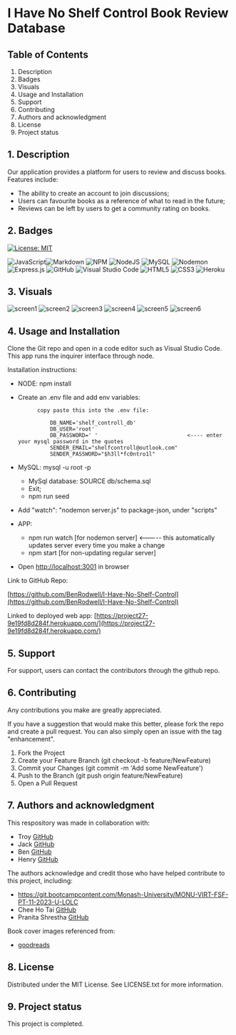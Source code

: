 # I Have No Shelf Control Book Review Database

## Table of Contents

1. Description
2. Badges
3. Visuals
4. Usage and Installation
5. Support
6. Contributing 
7. Authors and acknowledgment
8. License
9. Project status

## 1. Description

Our application provides a platform for users to review and discuss books. Features include:
- The ability to create an account to join discussions;
- Users can favourite books as a reference of what to read in the future;
- Reviews can be left by users to get a community rating on books.


## 2. Badges

[![License: MIT](https://img.shields.io/badge/License-MIT-yellow.svg)](https://opensource.org/licenses/MIT)

![JavaScript](https://img.shields.io/badge/javascript-%23323330.svg?style=for-the-badge&logo=javascript&logoColor=%23F7DF1E)![Markdown](https://img.shields.io/badge/markdown-%23000000.svg?style=for-the-badge&logo=markdown&logoColor=white) ![NPM](https://img.shields.io/badge/NPM-%23CB3837.svg?style=for-the-badge&logo=npm&logoColor=white) ![NodeJS](https://img.shields.io/badge/node.js-6DA55F?style=for-the-badge&logo=node.js&logoColor=white) ![MySQL](https://img.shields.io/badge/mysql-%2300f.svg?style=for-the-badge&logo=mysql&logoColor=white) ![Nodemon](https://img.shields.io/badge/NODEMON-%23323330.svg?style=for-the-badge&logo=nodemon&logoColor=%BBDEAD) ![Express.js](https://img.shields.io/badge/express.js-%23404d59.svg?style=for-the-badge&logo=express&logoColor=%2361DAFB) ![GitHub](https://img.shields.io/badge/github-%23121011.svg?style=for-the-badge&logo=github&logoColor=white) ![Visual Studio Code](https://img.shields.io/badge/Visual%20Studio%20Code-0078d7.svg?style=for-the-badge&logo=visual-studio-code&logoColor=white) ![HTML5](https://img.shields.io/badge/html5-%23E34F26.svg?style=for-the-badge&logo=html5&logoColor=white) ![CSS3](https://img.shields.io/badge/css3-%231572B6.svg?style=for-the-badge&logo=css3&logoColor=white) ![Heroku](https://img.shields.io/badge/heroku-%23430098.svg?style=for-the-badge&logo=heroku&logoColor=white) 

## 3. Visuals

![screen1](https://github.com/BenRodwell/I-Have-No-Shelf-Control/assets/139626561/943c4441-635a-4fda-a072-c1a8457386f6)
![screen2](https://github.com/BenRodwell/I-Have-No-Shelf-Control/assets/139626561/a18bd52e-95e0-4256-88d0-a258377c24b6)
![screen3](https://github.com/BenRodwell/I-Have-No-Shelf-Control/assets/139626561/ad0cd7c0-93c1-432e-b6d6-f117df42bfa4)
![screen4](https://github.com/BenRodwell/I-Have-No-Shelf-Control/assets/139626561/cce48928-f798-4881-8da3-19c8e1d1b755)
![screen5](https://github.com/BenRodwell/I-Have-No-Shelf-Control/assets/139626561/b7b02c3f-e4f3-4456-a006-f6e9aa1e2877)
![screen6](https://github.com/BenRodwell/I-Have-No-Shelf-Control/assets/139626561/4db3ac97-72e9-4de2-bcc1-af5bb1b057a5)

## 4. Usage and Installation

Clone the Git repo and open in a code editor such as Visual Studio Code. This app runs the inquirer interface through node. 

Installation instructions:

- NODE: npm install 
- Create an .env file and add env variables:

            copy paste this into the .env file:

                DB_NAME='shelf_controll_db'
                DB_USER='root'
                DB_PASSWORD=' '                            <---- enter your mysql password in the quotes
                SENDER_EMAIL="shelfcontroll@outlook.com"
                SENDER_PASSWORD="$h3ll*fc0ntro1l"

- MySQL: mysql -u root -p
    - MySql database: SOURCE db/schema.sql
    - Exit;
    - npm run seed
- Add     "watch": "nodemon server.js"   to package-json, under "scripts"
- APP: 
    * npm run watch [for nodemon server]  <----- this automatically updates server every time you make a change
    * npm start [for non-updating regular server]
- Open [http://localhost:3001](http://localhost:3001/) in browser

Link to GitHub Repo:

[https://github.com/BenRodwell/I-Have-No-Shelf-Control](https://github.com/BenRodwell/I-Have-No-Shelf-Control)

Linked to deployed web app:
[https://project27-9e19fd8d284f.herokuapp.com/](https://project27-9e19fd8d284f.herokuapp.com/)

## 5. Support

For support, users can contact the contributors through the github repo.

## 6. Contributing

Any contributions you make are greatly appreciated.

If you have a suggestion that would make this better, please fork the repo and create a pull request. You can also simply open an issue with the tag "enhancement". 
1.	Fork the Project
2.	Create your Feature Branch (git checkout -b feature/NewFeature)
3.	Commit your Changes (git commit -m 'Add some NewFeature')
4.	Push to the Branch (git push origin feature/NewFeature)
5.	Open a Pull Request

## 7. Authors and acknowledgment

This respository was made in collaboration with:
* Troy [GitHub](https://github.com/sifzerda)
* Jack [GitHub](https://github.com/JLP-55)
* Ben [GitHub](https://github.com/BenRodwell)
* Henry [GitHub](https://github.com/hr-virieux)

The authors acknowledge and credit those who have helped contribute to this project, including:
*	https://git.bootcampcontent.com/Monash-University/MONU-VIRT-FSF-PT-11-2023-U-LOLC
*	Chee Ho Tai [GitHub](https://github.com/cupacheeno)
*	Pranita Shrestha [GitHub](https://github.com/shrestha-pranita)

Book cover images referenced from:
*	[goodreads](https://www.goodreads.com)

## 8. License

Distributed under the MIT License. See LICENSE.txt for more information.

## 9. Project status

This project is completed.

